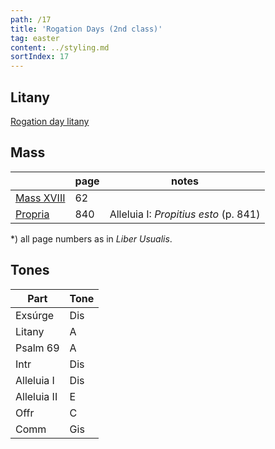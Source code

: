 ```yaml
---
path: /17
title: 'Rogation Days (2nd class)'
tag: easter
content: ../styling.md
sortIndex: 17
---
```


## Litany

[Rogation day litany](/pdf/the-greater-and-lesser-litanies.pdf)

## Mass

|   | page | notes   |
|---|---|---|
| [Mass XVIII](/pdf/xviii.pdf) | 62 ||
| [Propria](/pdf/rogation-days.pdf)  | 840 | Alleluia I: _Propitius esto_ (p. 841) |

*) all page numbers as in _Liber Usualis_.

## Tones

| Part  | Tone |
|---|---|
| Exsúrge | Dis |
| Litany | A |
| Psalm 69 | A |
| Intr | Dis |
| Alleluia I | Dis |
| Alleluia II | E |
| Offr | C |
| Comm | Gis |
